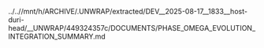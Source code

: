 ../..//mnt/h/ARCHIVE/.UNWRAP/extracted/DEV__2025-08-17__1833__host-duri-head/__UNWRAP/449324357c/DOCUMENTS/PHASE_OMEGA_EVOLUTION_INTEGRATION_SUMMARY.md